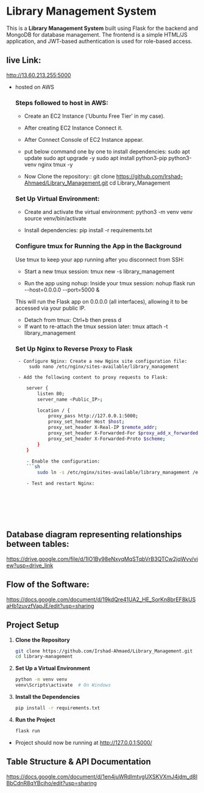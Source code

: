 # Library Management System

This is a **Library Management System** built using Flask for the backend and MongoDB for database management. The frontend is a simple HTML/JS application, and JWT-based authentication is used for role-based access.

## live Link:
http://13.60.213.255:5000
 - hosted on AWS

    ### Steps followed to host in AWS:
    - Create an EC2 Instance ('Ubuntu Free Tier' in my case).
    - After creating EC2 Instance Connect it.
    - After Connect Console of EC2 Instance appear.
    - put below command one by one to install dependencies:
        sudo apt update
        sudo apt upgrade -y
        sudo apt install python3-pip python3-venv nginx tmux -y

    - Now Clone the repository::
        git clone https://github.com/Irshad-Ahmaed/Library_Management.git
        cd Library_Management

    ### Set Up Virtual Environment:
    - Create and activate the virtual environment:
        python3 -m venv venv
        source venv/bin/activate
    
    - Install dependencies:
        pip install -r requirements.txt

    ### Configure tmux for Running the App in the Background
    Use tmux to keep your app running after you disconnect from SSH:
    - Start a new tmux session:
        tmux new -s library_management

    - Run the app using nohup: Inside your tmux session:
        nohup flask run --host=0.0.0.0 --port=5000 &

    This will run the Flask app on 0.0.0.0 (all interfaces), allowing it to be accessed via your public IP.

    - Detach from tmux:
        Ctrl+b then press d
    - If want to re-attach the tmux session later:
        tmux attach -t library_management

    ### Set Up Nginx to Reverse Proxy to Flask
        - Configure Nginx: Create a new Nginx site configuration file:
            sudo nano /etc/nginx/sites-available/library_management

        - Add the following content to proxy requests to Flask:
    ```sh
        server {
            listen 80;
            server_name <Public_IP>;

            location / {
                proxy_pass http://127.0.0.1:5000;
                proxy_set_header Host $host;
                proxy_set_header X-Real-IP $remote_addr;
                proxy_set_header X-Forwarded-For $proxy_add_x_forwarded_for;
                proxy_set_header X-Forwarded-Proto $scheme;
            }
        }

        - Enable the configuration:
        ```sh
            sudo ln -s /etc/nginx/sites-available/library_management /etc/nginx/sites-enabled

        - Test and restart Nginx:








##   Database diagram representing relationships between tables:
https://drive.google.com/file/d/1IO1By98eNxyqMqSTqbVrB3QTCw2jqWvv/view?usp=drive_link

##   Flow of the Software:
https://docs.google.com/document/d/19kdQre41UA2_HE_SorKn8brEF8kUSaHb1zuvzfVapJE/edit?usp=sharing


## Project Setup

1. **Clone the Repository**
    ```sh
    git clone https://github.com/Irshad-Ahmaed/Library_Management.git
    cd library-management

2. **Set Up a Virtual Environment**
    ```sh
    python -m venv venv
    venv\Scripts\activate  # On Windows 

3. **Install the Dependencies**
    ```sh
    pip install -r requirements.txt

4. **Run the Project**
    ```sh
    flask run

- Project should now be running at http://127.0.0.1:5000/


## Table Structure & API Documentation
https://docs.google.com/document/d/1en4juWRdImtvgUXSKVXmJ4jdm_d8IBbCdnR8qYBcjho/edit?usp=sharing